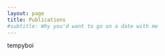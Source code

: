 ```yaml
---
layout: page
title: Publications
#subtitle: Why you'd want to go on a date with me
---
```


tempyboi
